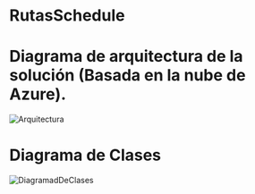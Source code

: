 # RutasSchedule

# Diagrama de arquitectura de la solución (Basada en la nube de Azure). 

![Arquitectura](https://user-images.githubusercontent.com/42001590/206023489-32c65f64-d02a-48fe-b0ad-76502b3d6b56.png)

# Diagrama de Clases

![DiagramadDeClases](https://user-images.githubusercontent.com/42001590/206021010-a78873c6-e296-4d9e-9ddf-b4e19e890df0.png)

